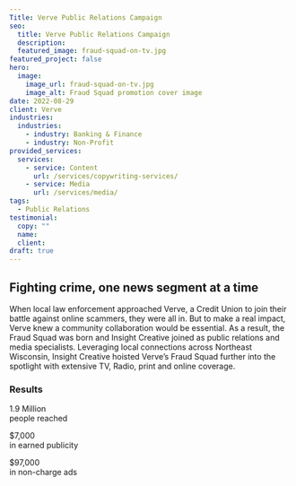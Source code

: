 ```yaml
---
Title: Verve Public Relations Campaign
seo:
  title: Verve Public Relations Campaign
  description:
  featured_image: fraud-squad-on-tv.jpg
featured_project: false
hero:
  image:
    image_url: fraud-squad-on-tv.jpg
    image_alt: Fraud Squad promotion cover image
date: 2022-08-29
client: Verve
industries:
  industries:
    - industry: Banking & Finance
    - industry: Non-Profit
provided_services:
  services:
    - service: Content
      url: /services/copywriting-services/
    - service: Media
      url: /services/media/
tags:
  - Public Relations
testimonial:
  copy: ""
  name:
  client:
draft: true
---
```


<div class="block">
  <div class="wrapper flow">

  ## Fighting crime, one news segment at a time

  When local law enforcement approached Verve, a Credit Union to join their battle against online scammers, they were all in. But to make a real impact, Verve knew a community collaboration would be essential. As a result, the Fraud Squad was born and Insight Creative joined as public relations and media specialists. Leveraging local connections across Northeast Wisconsin, Insight Creative hoisted Verve’s Fraud Squad further into the spotlight with extensive TV, Radio, print and online coverage.
  </div>
</div>

<div class="wrapper flow">
  <h3>Results</h3>

  <div class="grid-3">
    <p><span class="h3 text-tertiary">1.9 Million</span><br>
    people reached</p>
    <p><span class="h3 text-tertiary">$7,000</span><br>
    in earned publicity</p>
    <p><span class="h3 text-tertiary">$97,000</span><br>
    in non-charge ads</p>
  </div>
</div>
